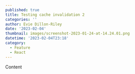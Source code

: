 ```yaml
---
published: true
title: Testing cache invalidation 2
categories: ''
author: Evie Dillon-Riley
date: '2023-02-04'
thumbnail: images/screenshot-2023-01-24-at-14.24.01.png
datetime: '2023-02-04T23:18'
category:
  - Feature
  - React
---
```

<Notice>

Content

</Notice>

